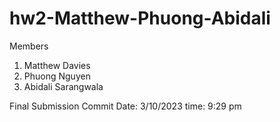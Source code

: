 # hw2-Matthew-Phuong-Abidali<br>

Members<br/>
1. Matthew Davies
2. Phuong Nguyen
3. Abidali Sarangwala

Final Submission Commit Date: 3/10/2023 time: 9:29 pm
